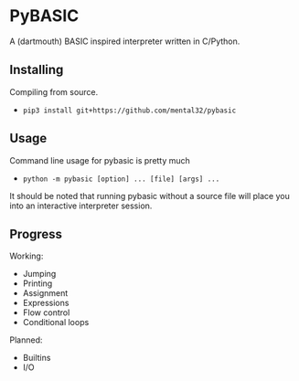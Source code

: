 # PyBASIC

A (dartmouth) BASIC inspired interpreter written in C/Python.

## Installing

Compiling from source.
- `pip3 install git+https://github.com/mental32/pybasic`

## Usage

Command line usage for pybasic is pretty much
 - `python -m pybasic [option] ... [file] [args] ...`

It should be noted that running pybasic without a source file will place you into an interactive interpreter session.

## Progress

Working:
 - Jumping
 - Printing
 - Assignment
 - Expressions
 - Flow control
 - Conditional loops

Planned:
 - Builtins
 - I/O
